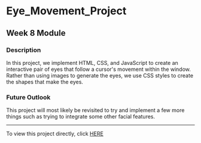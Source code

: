 # Eye_Movement_Project
## Week 8 Module

### Description
In this project, we implement HTML, CSS, and JavaScript to create an interactive pair of eyes that follow a cursor's movement within the window.<br>
Rather than using images to generate the eyes, we use CSS styles to create the shapes that make the eyes.

### Future Outlook
This project will most likely be revisited to try and implement a few more things such as trying to integrate some other facial features.

-------------------------------------------------------------------------------------------------------------------------------------------------
To view this project directly, click <a href="https://jibang92.github.io/Profile/eyeMovementExercise/index.html">HERE</a>
